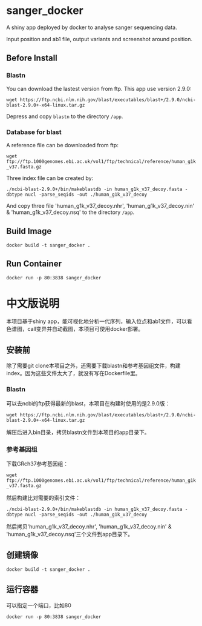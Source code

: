 # sanger_docker

A shiny app deployed by docker to analyse sanger sequencing data. 

Input position and ab1 file, output variants and screenshot around position.

## Before Install

### Blastn

You can download the lastest version from ftp. This app use version 2.9.0:

`wget https://ftp.ncbi.nlm.nih.gov/blast/executables/blast+/2.9.0/ncbi-blast-2.9.0+-x64-linux.tar.gz`

Depress and copy `blastn` to the directory `/app`.

### Database for blast

A reference file can be downloaded from ftp:

`wget ftp://ftp.1000genomes.ebi.ac.uk/vol1/ftp/technical/reference/human_g1k_v37.fasta.gz`

Three index file  can be created by:

`./ncbi-blast-2.9.0+/bin/makeblastdb -in human_g1k_v37_decoy.fasta -dbtype nucl -parse_seqids -out ./human_g1k_v37_decoy`

And copy three file 'human_g1k_v37_decoy.nhr', 'human_g1k_v37_decoy.nin' & 'human_g1k_v37_decoy.nsq' to the directory `/app`.

## Build Image

`docker build -t sanger_docker .`

## Run Container

`docker run -p 80:3838 sanger_docker`

# 中文版说明

本项目基于shiny app，能可视化地分析一代序列，输入位点和ab1文件，可以看色谱图，call变异并自动截图，本项目可使用docker部署。

## 安装前

除了需要git clone本项目之外，还需要下载blastn和参考基因组文件，构建index。因为这些文件太大了，就没有写在Dockerfile里。

### Blastn

可以去ncbi的ftp获得最新的blast，本项目在构建时使用的是2.9.0版：

`wget https://ftp.ncbi.nlm.nih.gov/blast/executables/blast+/2.9.0/ncbi-blast-2.9.0+-x64-linux.tar.gz`

解压后进入bin目录，拷贝blastn文件到本项目的app目录下。

### 参考基因组

下载GRch37参考基因组：

`wget ftp://ftp.1000genomes.ebi.ac.uk/vol1/ftp/technical/reference/human_g1k_v37.fasta.gz`

然后构建比对需要的索引文件：

`./ncbi-blast-2.9.0+/bin/makeblastdb -in human_g1k_v37_decoy.fasta -dbtype nucl -parse_seqids -out ./human_g1k_v37_decoy`

然后拷贝'human_g1k_v37_decoy.nhr', 'human_g1k_v37_decoy.nin' & 'human_g1k_v37_decoy.nsq'三个文件到app目录下。

## 创建镜像

`docker build -t sanger_docker .`

## 运行容器

可以指定一个端口，比如80

`docker run -p 80:3838 sanger_docker`

